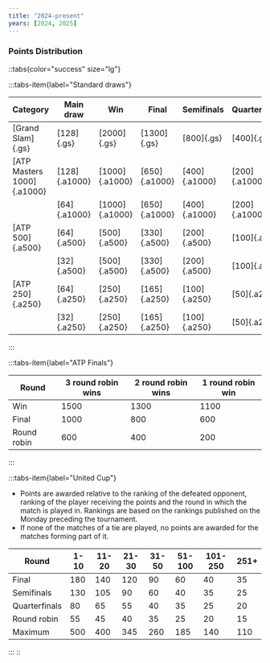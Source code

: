 ```yaml
---
title: "2024-present"
years: [2024, 2025]
---
```


### Points Distribution

::tabs{color="success" size="lg"}

:::tabs-item{label="Standard draws"}

| Category                   | Main draw     | Win            | Final         | Semifinals    | Quarterfinals | Round of 16   | Round of 32  | Round of 64  | Round of 128 |
| -------------------------- | ------------- | -------------- | ------------- | ------------- | ------------- | ------------- | ------------ | ------------ | ------------ |
| [Grand Slam]{.gs}          | [128]{.gs}    | [2000]{.gs}    | [1300]{.gs}   | [800]{.gs}    | [400]{.gs}    | [200]{.gs}    | [100]{.gs}   | [50]{.gs}    | [10]{.gs}    |
| [ATP Masters 1000]{.a1000} | [128]{.a1000} | [1000]{.a1000} | [650]{.a1000} | [400]{.a1000} | [200]{.a1000} | [100]{.a1000} | [50]{.a1000} | [30]{.a1000} | [10]{.a1000} |
|                            | [64]{.a1000}  | [1000]{.a1000} | [650]{.a1000} | [400]{.a1000} | [200]{.a1000} | [100]{.a1000} | [50]{.a1000} | [10]{.a1000} | —            |
| [ATP 500]{.a500}           | [64]{.a500}   | [500]{.a500}   | [330]{.a500}  | [200]{.a500}  | [100]{.a500}  | [50]{.a500}   | [25]{.a500}  | [0]{.a500}   | —            |
|                            | [32]{.a500}   | [500]{.a500}   | [330]{.a500}  | [200]{.a500}  | [100]{.a500}  | [50]{.a500}   | [0]{.a500}   | —            | —            |
| [ATP 250]{.a250}           | [64]{.a250}   | [250]{.a250}   | [165]{.a250}  | [100]{.a250}  | [50]{.a250}   | [25]{.a250}   | [13]{.a250}  | [0]{.a250}   | —            |
|                            | [32]{.a250}   | [250]{.a250}   | [165]{.a250}  | [100]{.a250}  | [50]{.a250}   | [25]{.a250}   | [0]{.a250}   | —            | —            |

:::

:::tabs-item{label="ATP Finals"}

| Round       | 3 round robin wins | 2 round robin wins | 1 round robin win |
| ----------- | ------------------ | ------------------ | ----------------- |
| Win         | 1500               | 1300               | 1100              |
| Final       | 1000               | 800                | 600               |
| Round robin | 600                | 400                | 200               |

:::

:::tabs-item{label="United Cup"}

- Points are awarded relative to the ranking of the defeated opponent, ranking of the player receiving the points and the round in which the match is played in. Rankings are based on the rankings published on the Monday preceding the tournament.
- If none of the matches of a tie are played, no points are awarded for the matches forming part of it.

| Round         | 1-10 | 11-20 | 21-30 | 31-50 | 51-100 | 101-250 | 251+ |
| ------------- | ---- | ----- | ----- | ----- | ------ | ------- | ---- |
| Final         | 180  | 140   | 120   | 90    | 60     | 40      | 35   |
| Semifinals    | 130  | 105   | 90    | 60    | 40     | 35      | 25   |
| Quarterfinals | 80   | 65    | 55    | 40    | 35     | 25      | 20   |
| Round robin   | 55   | 45    | 40    | 35    | 25     | 20      | 15   |
| Maximum       | 500  | 400   | 345   | 260   | 185    | 140     | 110  |

:::
::
